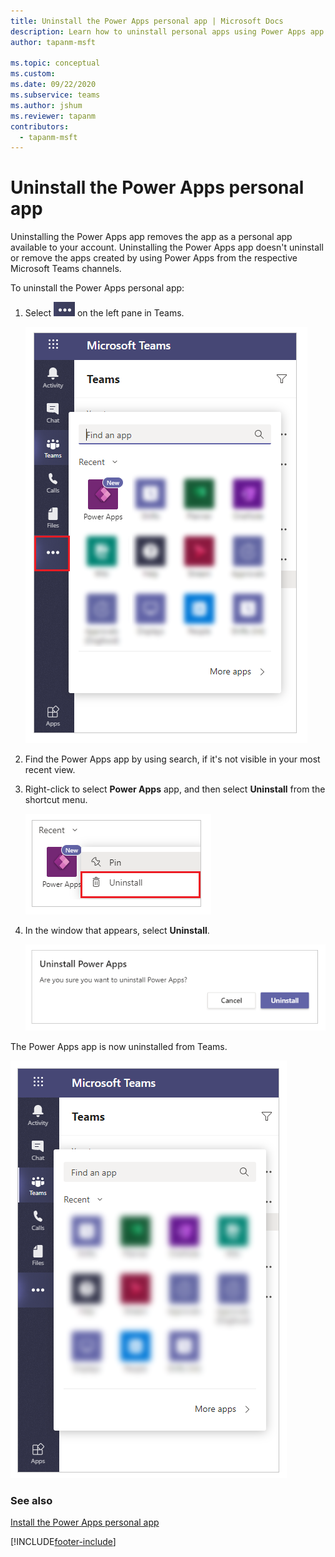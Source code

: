 ```yaml
---
title: Uninstall the Power Apps personal app | Microsoft Docs
description: Learn how to uninstall personal apps using Power Apps app from Microsoft Teams.
author: tapanm-msft

ms.topic: conceptual
ms.custom: 
ms.date: 09/22/2020
ms.subservice: teams
ms.author: jshum
ms.reviewer: tapanm
contributors:
  - tapanm-msft
---
```


# Uninstall the Power Apps personal app

Uninstalling the Power Apps app removes the app as a personal app available to your account. Uninstalling the Power Apps app doesn't uninstall or remove the apps created by using Power Apps from the respective Microsoft Teams channels.

To uninstall the Power Apps personal app:

1. Select ![Ellipsis.](media/uninstall-1.png "Ellipsis") on the left pane in Teams.

    ![Find an app.](media/uninstall-find-apps.png  "Find an app")

2. Find the Power Apps app by using search, if it's not visible in your most recent view.

3. Right-click to select **Power Apps** app, and then select **Uninstall** from the shortcut menu.

    ![Select Power Apps.](media/uninstall-2.png "Select Power Apps")

5. In the window that appears, select **Uninstall**.

    ![Confirm uninstall.](media/uninstall-confirm.png "Confirm uninstall")

The Power Apps app is now uninstalled from Teams.

![Power Apps app uninstalled.](media/uninstall-3.png "Power Apps app uninstalled")

### See also

[Install the Power Apps personal app](install-personal-app.md)


[!INCLUDE[footer-include](../includes/footer-banner.md)]